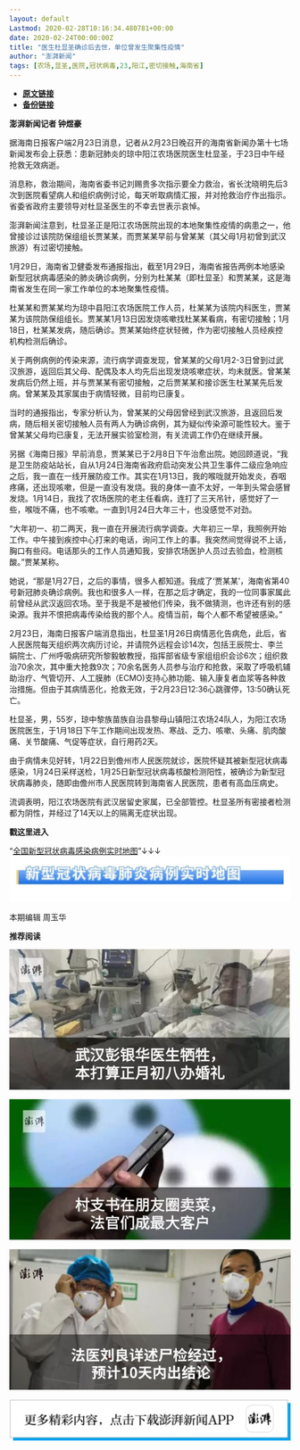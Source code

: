 ```yaml
---
layout: default
Lastmod: 2020-02-28T10:16:34.480781+00:00
date: 2020-02-24T00:00:00Z
title: "医生杜显圣确诊后去世，单位曾发生聚集性疫情"
author: "澎湃新闻"
tags: [农场,显圣,医院,冠状病毒,23,阳江,密切接触,海南省]
---
```


* [**原文链接**](https://mp.weixin.qq.com/s/MtIlEE25PKpNSJj4HGoEGQ)
* [**备份链接**](http://archive.today/h8t6P)


**澎湃新闻记者 钟煜豪**

  

据海南日报客户端2月23日消息，记者从2月23日晚召开的海南省新闻办第十七场新闻发布会上获悉：患新冠肺炎的琼中阳江农场医院医生杜显圣，于23日中午经抢救无效病逝。

消息称，救治期间，海南省委书记刘赐贵多次指示要全力救治，省长沈晓明先后3次到医院看望病人和组织病例讨论，每天听取病情汇报，并对抢救治疗作出指示。省委省政府主要领导对杜显圣医生的不幸去世表示哀悼。

澎湃新闻注意到，杜显圣正是阳江农场医院出现的本地聚集性疫情的病患之一，他曾接诊过该院防保组组长贾某某，而贾某某早前与曾某某（其父母1月初曾到武汉旅游）有过密切接触。

1月29日，海南省卫健委发布通报指出，截至1月29日，海南省报告两例本地感染新型冠状病毒感染的肺炎确诊病例，分别为杜某某（即杜显圣）和贾某某，这是海南省发生在同一家工作单位的本地聚集性疫情。

杜某某和贾某某均为琼中县阳江农场医院工作人员，杜某某为该院内科医生，贾某某为该院防保组组长。贾某某1月13日因发烧咳嗽找杜某某看病，有密切接触；1月18日，杜某某发病，随后确诊。贾某某始终症状轻微，作为密切接触人员经疾控机构检测后确诊。

关于两例病例的传染来源，流行病学调查发现，曾某某的父母1月2-3日曾到过武汉旅游，返回后其父母、配偶及本人均先后出现发烧咳嗽症状，均未就医。曾某某发病后仍然上班，并与贾某某有密切接触，之后贾某某和接诊医生杜某某先后发病。曾某某及其家属由于病情轻微，目前均已康复。

当时的通报指出，专家分析认为，曾某某的父母因曾经到武汉旅游，且返回后发病，随后相关密切接触人员有两人为确诊病例，其为疑似传染源可能性较大。鉴于曾某某父母均已康复，无法开展实验室检测，有关流调工作仍在继续开展。

另据《海南日报》早前消息，贾某某已于2月8日下午治愈出院。她回顾道说，“我是卫生防疫站站长，自从1月24日海南省政府启动突发公共卫生事件二级应急响应之后，我一直在一线开展防疫工作。其实在1月13日，我的喉咙就开始发炎，吞咽疼痛，还出现咳嗽，但是一直没有发烧。我的身体一直不太好，一年到头常会感冒发烧。1月14日，我找了农场医院的老主任看病，连打了三天吊针，感觉好了一些，喉咙不痛，也不咳嗽。一直到1月24日大年三十，也没感觉不对劲。

“大年初一、初二两天，我一直在开展流行病学调查。大年初三一早，我照例开始工作。中午接到疾控中心打来的电话，询问工作上的事。我突然间觉得说不上话，胸口有些闷。电话那头的工作人员通知我，安排农场医护人员过去验血，检测核酸。”贾某某称。

她说，“那是1月27日，之后的事情，很多人都知道。我成了‘贾某某’，海南省第40号新冠肺炎确诊病例。我也和很多人一样，在那之后才确定，我的一位同事家属此前曾经从武汉返回农场。至于我是不是被他们传染，我不做猜测，也许还有别的感染源。我并不恨把病毒传染给我的那个人。疫情当前，每个人都不希望被感染。”

2月23日，海南日报客户端消息指出，杜显圣1月26日病情恶化告病危，此后，省人民医院每天组织两次病历讨论，并请院外远程会诊14次，包括王辰院士、李兰娟院士、广州呼吸病研究所黎毅敏教授，指挥部省级专家组组织会诊6次；组织救治70余次，其中重大抢救9次；70余名医务人员参与治疗和抢救，采取了呼吸机辅助治疗、气管切开、人工膜肺（ECMO)支持心肺功能、输入康复者血浆等各种救治措施。但由于其病情恶化，抢救无效，于2月23日12:36心跳骤停，13:50确认死亡。

杜显圣，男，55岁，琼中黎族苗族自治县黎母山镇阳江农场24队人，为阳江农场医院医生，于1月18日下午工作期间出现发热、寒战、乏力、咳嗽、头痛、肌肉酸痛、关节酸痛、气促等症状，自行用药2天。

  

由于病情未见好转，1月22日到儋州市人民医院就诊，医院怀疑其被新型冠状病毒感染，1月24日采样送检，1月25日新型冠状病毒核酸检测阳性，被确诊为新型冠状病毒肺炎，随即由儋州市人民医院转到海南省人民医院，患者有高血压病史。

  

流调表明，阳江农场医院有武汉居留史家属，已全部管控。杜显圣所有密接者检测都为阴性，并经过了14天以上的隔离无症状出现。

  

  

**戳这里进入**

“[全国新型冠状病毒感染病例实时地图](http://projects.thepaper.cn/thepaper-cases/839studio/feiyan/)”↓↓↓[![](/images/post/15a4bc01c19b9e56f61d4f79069e4c63.jpg)](http://projects.thepaper.cn/thepaper-cases/839studio/feiyan/)

  

本期编辑 周玉华  

  

**推荐阅读**

  

[![](/images/post/12e0d94be82829ed4f958ea785fc7b62.jpg)](http://mp.weixin.qq.com/s?__biz=MjM5MzI5NTU3MQ==&mid=2651587716&idx=1&sn=9cf340714786ffd74330418b03bccf7c&chksm=bd6199388a16102e76351195f852c7325de5e1620da5882bd04ccd1ff7d24b0b5dff09895509&scene=21#wechat_redirect)

[![](/images/post/b7a1607b1b9dd9e435b97383f11e4fdb.jpg)](http://mp.weixin.qq.com/s?__biz=MjM5MzI5NTU3MQ==&mid=2651587171&idx=1&sn=8aae24846a49ce902e6c154354f8d8ec&chksm=bd619fdf8a1616c944b7af5c259ccdede7203b086feaaf72a3deb060cebf529ed9de32c73e10&scene=21#wechat_redirect)  

[![](/images/post/7ab7a6f45b8be28d6ef63bbb5b2fb589.jpg)](http://mp.weixin.qq.com/s?__biz=MjM5MzI5NTU3MQ==&mid=2651584757&idx=1&sn=a5572bcc0bdaaed9ec4dea0282c51e0f&chksm=bd6665498a11ec5fc1242f13c3065e039cfc31047777dbdea5ff09cebc50adc6f3e98a790191&scene=21#wechat_redirect)

[![](/images/post/faa036129172f4ba4cb775ad946d1eff.jpg)](https://a.app.qq.com/o/simple.jsp?pkgname=com.wondertek.paper)

